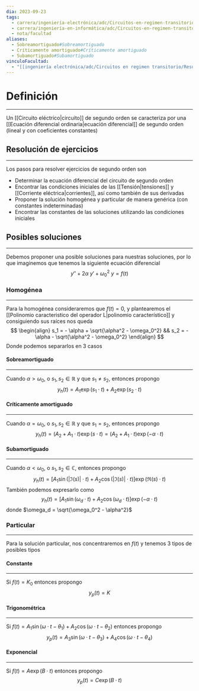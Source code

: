```yaml
---
dia: 2023-09-23
tags:
  - carrera/ingeniería-electrónica/adc/Circuitos-en-regimen-transitorio
  - carrera/ingeniería-en-informática/adc/Circuitos-en-regimen-transitorio
  - nota/facultad
aliases:
  - Sobreamortiguado#Sobreamortiguado
  - Críticamente amortiguado#Críticamente amortiguado
  - Subamortiguado#Subamortiguado
vinculoFacultad:
  - "[[ingeniería electrónica/adc/Circuitos en regimen transitorio/Resumen.md]]"
---
```

# Definición
---
Un [[Circuito eléctrico|circuito]] de segundo orden se caracteriza por una [[Ecuación diferencial ordinaria|ecuación diferencial]] de segundo orden (lineal y con coeficientes constantes)

## Resolución de ejercicios
---
Los pasos para resolver ejercicios de segundo orden son
* Determinar la ecuación diferencial del circuito de segundo orden
* Encontrar las condiciones iniciales de las [[Tensión|tensiones]] y [[Corriente eléctrica|corrientes]], así como también de sus derivadas
* Proponer la solución homogénea y particular de manera genérica (con constantes indeterminadas)
* Encontrar las constantes de las soluciones utilizando las condiciones iniciales

## Posibles soluciones
---
Debemos proponer una posible soluciones para nuestras soluciones, por lo que imaginemos que tenemos la siguiente ecuación diferencial $$ y'' + 2 \alpha ~ y' + \omega_0^2 ~ y = f(t) $$
### Homogénea
---
Para la homogénea consideraremos que $f(t) = 0$, y plantearemos el [[Polinomio caracteristico del operador L|polinomio característico]] y consiguiendo sus raíces nos queda $$ \begin{align} 
	s_1 = - \alpha + \sqrt{\alpha^2 - \omega_0^2} && 
	s_2 = - \alpha - \sqrt{\alpha^2 - \omega_0^2}
\end{align} $$
Donde podemos separarlos en 3 casos
#### Sobreamortiguado
---
Cuando $\alpha > \omega_0$, o $s_1, s_2 \in \mathbb{R}$ y que $s_1 \ne s_2$, entonces propongo $$ y_h(t) = A_1 \exp \left( s_1 \cdot t \right) + A_2 \exp \left( s_2 \cdot t \right) $$
#### Críticamente amortiguado
---
Cuando $\alpha = \omega_0$, o $s_1, s_2 \in \mathbb{R}$ y que $s_1 = s_2$, entonces propongo $$ y_h(t) = (A_2 + A_1 \cdot t) \exp \left( s \cdot t \right) = (A_2 + A_1 \cdot t) \exp \left( - \alpha \cdot t \right) $$
#### Subamortiguado
---
Cuando $\alpha < \omega_0$, o $s_1, s_2 \in \mathbb{C}$, entonces propongo $$ y_h(t) = \left[ A_1 \sin \left( | \Im (s) | \cdot t \right) + A_2 \cos \left( |\Im(s)| \cdot t \right) \right] \exp \left( \Re (s) \cdot t \right) $$
También podemos expresarlo como $$ y_h(t) = \left[ A_1 \sin \left( \omega_d \cdot t \right) + A_2 \cos \left( \omega_d \cdot t \right) \right] \exp \left( - \alpha \cdot t \right) $$ donde $\omega_d = \sqrt{\omega_0^2 - \alpha^2}$

### Particular
---
Para la solución particular, nos concentraremos en $f(t)$ y tenemos 3 tipos de posibles tipos

#### Constante
---
Si $f(t) = K_0$ entonces propongo $$ y_p(t) = K $$
#### Trigonométrica
---
Si $f(t) = A_1 \sin \left( \omega \cdot t - \theta_1 \right) + A_2 \cos \left( \omega \cdot t - \theta_2 \right)$ entonces propongo $$ y_p(t) = A_3 \sin \left( \omega \cdot t - \theta_3 \right) + A_4 \cos \left( \omega \cdot t - \theta_4 \right) $$
#### Exponencial
---
Si $f(t) = A \exp \left( B \cdot t \right)$ entonces propongo $$ y_p(t) = C \exp \left( B \cdot t \right) $$